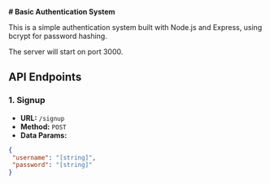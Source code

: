 **# Basic Authentication System**

This is a simple authentication system built with Node.js and Express, using bcrypt for password hashing.

The server will start on port 3000.

## API Endpoints

### 1. Signup

- **URL:** `/signup`
- **Method:** `POST`
- **Data Params:** 
```json
{
 "username": "[string]",
 "password": "[string]"
}
